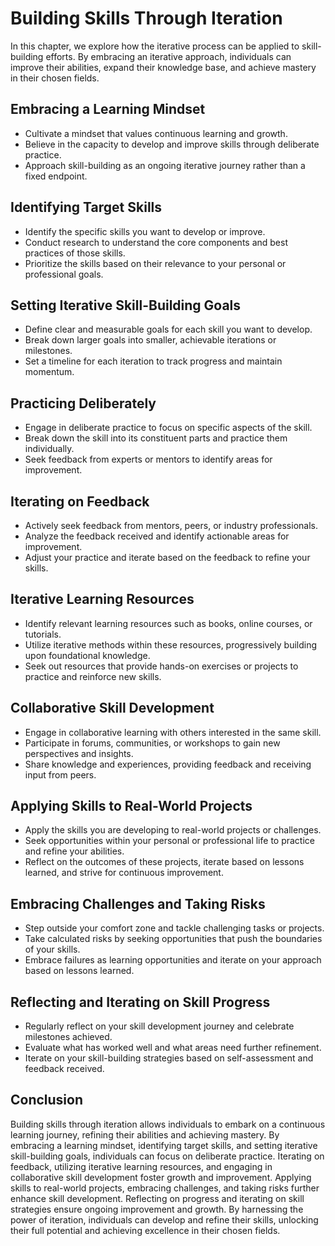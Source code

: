 Building Skills Through Iteration
==========================================

In this chapter, we explore how the iterative process can be applied to skill-building efforts. By embracing an iterative approach, individuals can improve their abilities, expand their knowledge base, and achieve mastery in their chosen fields.

Embracing a Learning Mindset
----------------------------

* Cultivate a mindset that values continuous learning and growth.
* Believe in the capacity to develop and improve skills through deliberate practice.
* Approach skill-building as an ongoing iterative journey rather than a fixed endpoint.

Identifying Target Skills
-------------------------

* Identify the specific skills you want to develop or improve.
* Conduct research to understand the core components and best practices of those skills.
* Prioritize the skills based on their relevance to your personal or professional goals.

Setting Iterative Skill-Building Goals
--------------------------------------

* Define clear and measurable goals for each skill you want to develop.
* Break down larger goals into smaller, achievable iterations or milestones.
* Set a timeline for each iteration to track progress and maintain momentum.

Practicing Deliberately
-----------------------

* Engage in deliberate practice to focus on specific aspects of the skill.
* Break down the skill into its constituent parts and practice them individually.
* Seek feedback from experts or mentors to identify areas for improvement.

Iterating on Feedback
---------------------

* Actively seek feedback from mentors, peers, or industry professionals.
* Analyze the feedback received and identify actionable areas for improvement.
* Adjust your practice and iterate based on the feedback to refine your skills.

Iterative Learning Resources
----------------------------

* Identify relevant learning resources such as books, online courses, or tutorials.
* Utilize iterative methods within these resources, progressively building upon foundational knowledge.
* Seek out resources that provide hands-on exercises or projects to practice and reinforce new skills.

Collaborative Skill Development
-------------------------------

* Engage in collaborative learning with others interested in the same skill.
* Participate in forums, communities, or workshops to gain new perspectives and insights.
* Share knowledge and experiences, providing feedback and receiving input from peers.

Applying Skills to Real-World Projects
--------------------------------------

* Apply the skills you are developing to real-world projects or challenges.
* Seek opportunities within your personal or professional life to practice and refine your abilities.
* Reflect on the outcomes of these projects, iterate based on lessons learned, and strive for continuous improvement.

Embracing Challenges and Taking Risks
-------------------------------------

* Step outside your comfort zone and tackle challenging tasks or projects.
* Take calculated risks by seeking opportunities that push the boundaries of your skills.
* Embrace failures as learning opportunities and iterate on your approach based on lessons learned.

Reflecting and Iterating on Skill Progress
------------------------------------------

* Regularly reflect on your skill development journey and celebrate milestones achieved.
* Evaluate what has worked well and what areas need further refinement.
* Iterate on your skill-building strategies based on self-assessment and feedback received.

Conclusion
----------

Building skills through iteration allows individuals to embark on a continuous learning journey, refining their abilities and achieving mastery. By embracing a learning mindset, identifying target skills, and setting iterative skill-building goals, individuals can focus on deliberate practice. Iterating on feedback, utilizing iterative learning resources, and engaging in collaborative skill development foster growth and improvement. Applying skills to real-world projects, embracing challenges, and taking risks further enhance skill development. Reflecting on progress and iterating on skill strategies ensure ongoing improvement and growth. By harnessing the power of iteration, individuals can develop and refine their skills, unlocking their full potential and achieving excellence in their chosen fields.
